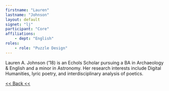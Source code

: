 ```yaml
---
firstname: "Lauren"
lastname: "Johnson"
layout: default
signet: "lj"
participant: "Core"
affiliations: 
    - dept: "English"
roles: 
    - role: "Puzzle Design"
---
```


Lauren A. Johnson (’18) is an Echols Scholar pursuing a BA in Archaeology & English and a minor in Astronomy. Her research interests include Digital Humanities, lyric poetry, and interdisciplinary analysis of poetics.

[<< Back <<](../people.html)
